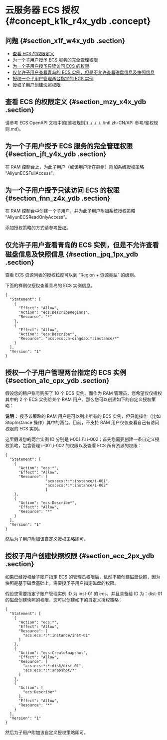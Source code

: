# 云服务器 ECS 授权 {#concept_k1k_r4x_ydb .concept}

## 问题 {#section_x1f_w4x_ydb .section}

-   [查看 ECS 的权限定义](#section_mzy_x4x_ydb)
-   [为一个子用户授予 ECS 服务的完全管理权限](#section_jft_y4x_ydb)
-   [为一个子用户授予只读访问 ECS 的权限](#section_fnn_z4x_ydb)
-   [仅允许子用户查看青岛的 ECS 实例，但是不允许查看磁盘信息及快照信息](#section_jpq_1px_ydb)
-   [授权一个子用户管理两台指定的 ECS 实例](#section_a1c_cpx_ydb)
-   [授权子用户创建快照权限](#section_ecc_2px_ydb)

## 查看 ECS 的权限定义 {#section_mzy_x4x_ydb .section}

请参考 ECS OpenAPI 文档中的[鉴权规则](../../../../intl.zh-CN/API 参考/鉴权规则.md)。

## 为一个子用户授予 ECS 服务的完全管理权限 {#section_jft_y4x_ydb .section}

在 RAM 控制台上，为此子用户（或该用户所在群组）附加系统授权策略 “AliyunECSFullAccess”。

## 为一个子用户授予只读访问 ECS 的权限 {#section_fnn_z4x_ydb .section}

在 RAM 控制台中创建一个子用户，并为此子用户附加系统授权策略 “AliyunECSReadOnlyAccess”。

添加授权策略的方式请参考[授权](../../../../intl.zh-CN/用户指南/授权管理/授权.md)。

## 仅允许子用户查看青岛的 ECS 实例，但是不允许查看磁盘信息及快照信息 {#section_jpq_1px_ydb .section}

查看 ECS 资源列表的授权粒度可以到 “Region + 资源类型” 的级别。

下面的样例仅授权查看青岛的 ECS 实例信息。

```
{
  "Statement": [
    {
      "Effect": "Allow",
      "Action": "ecs:DescribeRegions",
      "Resource": "*"
    },
    {
      "Effect": "Allow",
      "Action": "ecs:Describe*",
      "Resource": "acs:ecs:cn-qingdao:*:instance/*"
    }
  ],
  "Version": "1"
}
```

## 授权一个子用户管理两台指定的 ECS 实例 {#section_a1c_cpx_ydb .section}

假设您的租户账号购买了 10 个 ECS 实例。而作为 RAM 管理员，您希望仅仅授权其中的 2 个 ECS 实例给某个 RAM 用户。那么您可以创建如下的自定义授权策略：

**说明：** 授予该策略的 RAM 用户是可以列出所有的 ECS 实例，但只能操作（比如 StopInstance 操作）其中的两台。目前，不支持 RAM 用户仅仅查看自己有访问权限的 ECS 实例。

这里假设您的两台实例 ID 分别是 i-001 和 i-002；首先您需要创建一条自定义授权策略，包含管理 i-001,i-002 的权限以及查看 ECS 所有资源的权限：

```
{
  "Statement": [
    {
      "Action": "ecs:*",
      "Effect": "Allow",
      "Resource": [
                  "acs:ecs:*:*:instance/i-001",
                  "acs:ecs:*:*:instance/i-002"
                  ]
    },
    {
      "Action": "ecs:Describe*",
      "Effect": "Allow",
      "Resource": "*"
    }
  ],
  "Version": "1"
}
```

然后为子用户附加该自定义授权策略即可。

## 授权子用户创建快照权限 {#section_ecc_2px_ydb .section}

如果已经授权给子账户指定 ECS 的管理员权限后，依然不能创建磁盘快照，因为快照是基于磁盘基础上，需要授予子用户指定磁盘的权限。

假设您需要指定子账户管理实例 ID 为 inst-01 的 ecs，并且具备给 ID 为：dist-01 的磁盘创建快照的权限。您可以创建如下的自定义授权策略：

```
{
  "Statement": [
    {
      "Action": "ecs:*",
      "Effect": "Allow",
      "Resource": [
        "acs:ecs:*:*:instance/inst-01"
      ]
    },
    {
      "Action": "ecs:CreateSnapshot",
      "Effect": "Allow",
      "Resource": [
        "acs:ecs:*:*:disk/dist-01",
        "acs:ecs:*:*:snapshot/*"
      ]
    },
    {
      "Action": [
        "ecs:Describe*"
      ],
      "Effect": "Allow",
      "Resource": "*"
    }
  ],
  "Version": "1"
}
```

然后为子用户附加该自定义授权策略即可。

